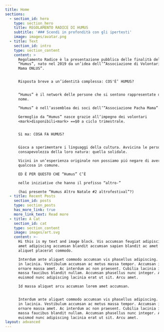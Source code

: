 ```yaml
---
title: Home
sections:
  - section_id: hero
    type: section_hero
    title: REGOLAMENTO RADICE DI HUMUS
    subtitle: '### Scendi in profondità con gli ipertesti'
    image: images/avatar.png
  - title: Text
    section_id: intro
    type: section_content
    content: >
      Regolamento Radice è la presentazione pubblica delle finalità del progetto
      “Humus”, nato nel 2019 da un’idea dell’”Associazione di Volontariato Pacha
      Mama ONLUS”.


      Risposta breve a un’identità complessa: COS'È’ HUMUS?


      “Humus” è il network delle persone che si sentono rappresentate da questo
      nome. 

      “Humus” è nell’assemblea dei soci dell’”Associazione Pacha Mama”.

      Germoglio da “Humus” nasce grazie all’impegno dei volontari
      <mark>disponibili<mark> ==$0 a ciclo trimestrale. 


      Sì ma: COSA FA HUMUS?


      Gioca a sperimentare i linguaggi della cultura. Avvicina le persone alla
      consapevolezza della loro natura: quella solidale. 

      Vicini in un’esperienza originale non possiamo piú negare di avere
      qualcosa in comune.

      ED È PER QUESTO CHE “Humus” C’È

      nelle iniziative che hanno il prefisso “altro-” 

      (hai presente “Humus Altro Natale #2 altrofestival”?)
  - title: Recent Posts
    section_id: posts
    type: section_posts
    has_more_link: true
    more_link_text: Read more
  - title: A Cat
    section_id: cat
    type: section_content
    image: images/art.svg
    content: >-
      Hi this is my text and image block. Vis accumsan feugiat adipiscing nisl
      amet adipiscing accumsan blandit accumsan sapien blandit ac amet faucibus
      aliquet placerat commodo. 

      Interdum ante aliquet commodo accumsan vis phasellus adipiscing. Ornare a
      in lacinia. Vestibulum accumsan ac metus massa tempor. Accumsan in lacinia
      ornare massa amet. Ac interdum ac non praesent. Cubilia lacinia interdum
      massa faucibus blandit nullam. Accumsan phasellus nunc integer. Accumsan
      euismod nunc adipiscing lacinia erat ut sit. Arcu amet. 

      Id massa aliquet arcu accumsan lorem amet accumsan.


      Interdum ante aliquet commodo accumsan vis phasellus adipiscing. Ornare a
      in lacinia. Vestibulum accumsan ac metus massa tempor. Accumsan in lacinia
      ornare massa amet. Ac interdum ac non praesent. Cubilia lacinia interdum
      massa faucibus blandit nullam. Accumsan phasellus nunc integer. Accumsan
      euismod nunc adipiscing lacinia erat ut sit. Arcu amet.
layout: advanced
---
```


